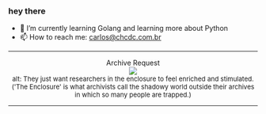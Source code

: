 ### hey there 

- :seedling: I’m currently learning Golang and learning more about Python
- :mailbox: How to reach me: carlos@chcdc.com.br


---


<!-- xkcd -->
<p align="center">Archive Request</br><img src=https://imgs.xkcd.com/comics/archive_request.png></br><font size =2>alt: They just want researchers in the enclosure to feel enriched and stimulated. ('The Enclosure' is what archivists call the shadowy world outside their archives in which so many people are trapped.)</br></font></p></table></p> 


<!-- xkcd -->
---
